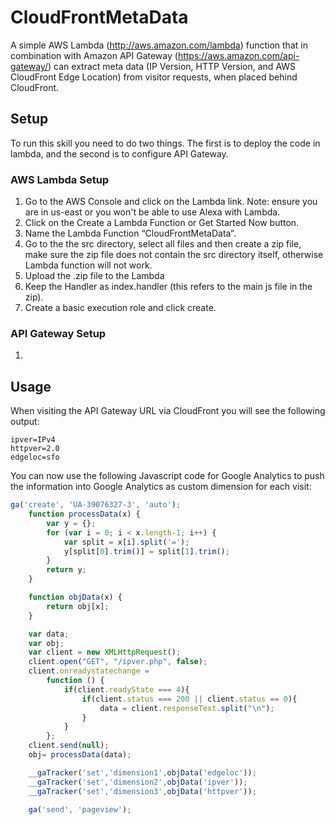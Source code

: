 # CloudFrontMetaData
A simple AWS Lambda (http://aws.amazon.com/lambda) function that in combination with Amazon API Gateway (https://aws.amazon.com/api-gateway/) can extract meta data (IP Version, HTTP Version, and AWS CloudFront Edge Location) from visitor requests, when placed behind CloudFront.

## Setup
To run this skill you need to do two things. The first is to deploy the code in lambda, and the second is to configure API Gateway.

### AWS Lambda Setup
1. Go to the AWS Console and click on the Lambda link. Note: ensure you are in us-east or you won't be able to use Alexa with Lambda.
2. Click on the Create a Lambda Function or Get Started Now button.
3. Name the Lambda Function “CloudFrontMetaData”.
4. Go to the the src directory, select all files and then create a zip file, make sure the zip file does not contain the src directory itself, otherwise Lambda function will not work.
5. Upload the .zip file to the Lambda
6. Keep the Handler as index.handler (this refers to the main js file in the zip).
7. Create a basic execution role and click create.

### API Gateway Setup
1. 

## Usage
When visiting the API Gateway URL via CloudFront you will see the following output:

```
ipver=IPv4
httpver=2.0
edgeloc=sfo
```

You can now use the following Javascript code for Google Analytics to push the information into Google Analytics as custom dimension for each visit:

```javascript
ga('create', 'UA-39076327-3', 'auto');
	function processData(x) {
		var y = {};
		for (var i = 0; i < x.length-1; i++) {
			var split = x[i].split('=');
			y[split[0].trim()] = split[1].trim();
		} 
		return y;
	} 

	function objData(x) { 
		return obj[x]; 
	} 

	var data;
	var obj;
	var client = new XMLHttpRequest();
	client.open("GET", "/ipver.php", false);
	client.onreadystatechange =
		function () {
			if(client.readyState === 4){
				if(client.status === 200 || client.status == 0){
					data = client.responseText.split("\n");
				}
			}
		};
	client.send(null);
	obj= processData(data);

	__gaTracker('set','dimension1',objData('edgeloc'));
	__gaTracker('set','dimension2',objData('ipver'));
	__gaTracker('set','dimension3',objData('httpver'));
	
  	ga('send', 'pageview');
```


